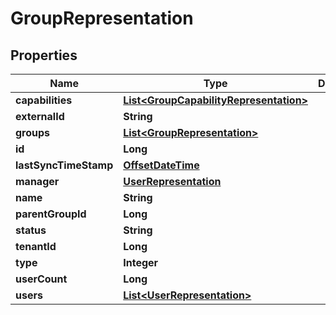 
# GroupRepresentation

## Properties
Name | Type | Description | Notes
------------ | ------------- | ------------- | -------------
**capabilities** | [**List&lt;GroupCapabilityRepresentation&gt;**](GroupCapabilityRepresentation.md) |  |  [optional]
**externalId** | **String** |  |  [optional]
**groups** | [**List&lt;GroupRepresentation&gt;**](GroupRepresentation.md) |  |  [optional]
**id** | **Long** |  |  [optional]
**lastSyncTimeStamp** | [**OffsetDateTime**](OffsetDateTime.md) |  |  [optional]
**manager** | [**UserRepresentation**](UserRepresentation.md) |  |  [optional]
**name** | **String** |  |  [optional]
**parentGroupId** | **Long** |  |  [optional]
**status** | **String** |  |  [optional]
**tenantId** | **Long** |  |  [optional]
**type** | **Integer** |  |  [optional]
**userCount** | **Long** |  |  [optional]
**users** | [**List&lt;UserRepresentation&gt;**](UserRepresentation.md) |  |  [optional]



